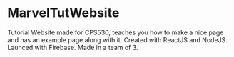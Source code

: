 # MarvelTutWebsite
Tutorial Website made for CPS530, teaches you how to make a nice page and has an example page along with it.
Created with ReactJS and NodeJS. Launced with Firebase.
Made in a team of 3.

